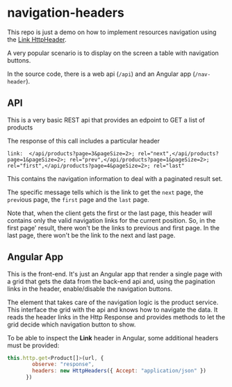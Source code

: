 # navigation-headers

This repo is just a demo on how to implement resources navigation using the [Link HttpHeader](https://www.w3.org/wiki/LinkHeader).

A very popular scenario is to display on the screen a table with navigation buttons.

In the source code, there is a web api (`/api`) and an Angular app (`/nav-header`).

## API
This is a very basic REST api that provides an edpoint to GET a list of products

The response of this call includes a particular header

`
link: 
</api/products?page=3&pageSize=2>; rel="next",</api/products?page=1&pageSize=2>; rel="prev",</api/products?page=1&pageSize=2>; rel="first",</api/products?page=4&pageSize=2>; rel="last" 
`

This contains the navigation information to deal with a paginated result set.

The specific message tells which is the link to get the `next` page, the `prev`ious page, the `first` page and the `last` page.

Note that, when the client gets the first or the last page, this header will contains only the valid navigation links for the current position. So, in the first page' result, there won't be the links to previous and first page. In the last page, there won't be the link to the next and last page.

## Angular App
This is the front-end. It's just an Angular app that render a single page with a grid that gets the data from the back-end api and, using the pagination links in the header, enable/disable the navigation buttons.

The element that takes care of the navigation logic is the product service.
This interface the grid with the api and knows how to navigate the data.
It reads the header links in the Http Response and provides methods to let the grid decide which navigation button to show.

To be able to inspect the **Link** header in Angular, some additional headers must be provided:
```javascript 
this.http.get<Product[]>(url, {
        observe: "response",
        headers: new HttpHeaders({ Accept: "application/json" })
      })
```
